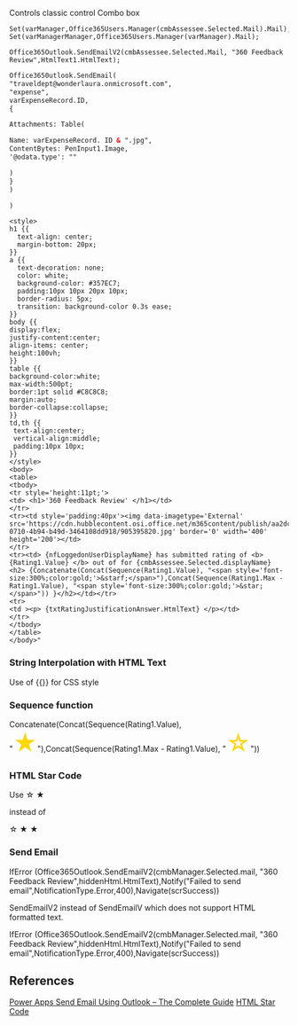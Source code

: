 
Controls
classic control Combo box 

```
Set(varManager,Office365Users.Manager(cmbAssessee.Selected.Mail).Mail); 
Set(varManagerManager,Office365Users.Manager(varManager).Mail);

Office365Outlook.SendEmailV2(cmbAssessee.Selected.Mail, "360 Feedback Review",HtmlText1.HtmlText);   
```

```html
Office3650utlook.SendEmail(
"traveldept@wonderlaura.onmicrosoft.com",
"expense",
varExpenseRecord.ID,
{

Attachments: Table(

Name: varExpenseRecord. ID & ".jpg",
ContentBytes: PenInput1.Image,
'@odata.type': ""

)
}
)

)
```

```html$"
<style> 
h1 {{ 
  text-align: center;
  margin-bottom: 20px;
}}
a {{
  text-decoration: none;
  color: white;
  background-color: #357EC7;
  padding:10px 10px 20px 10px;
  border-radius: 5px;
  transition: background-color 0.3s ease;
}}
body {{
display:flex;
justify-content:center;
align-items: center;
height:100vh;
}}
table {{
background-color:white;
max-width:500pt;
border:1pt solid #C8C8C8;
margin:auto;
border-collapse:collapse;
}}
td,th {{
 text-align:center;
 vertical-align:middle;
 padding:10px 10px;
}}
</style>
<body>
<table>
<tbody>
<tr style='height:11pt;'> 
<td> <h1>'360 Feedback Review' </h1></td>
</tr>
<tr><td style='padding:40px'><img data-imagetype='External' src='https://cdn.hubblecontent.osi.office.net/m365content/publish/aa2dc6cd-0710-4b94-b49d-3464108dd918/905395820.jpg' border='0' width='400' height='200'></td>
</tr>
<tr><td> {nfLoggedonUserDisplayName} has submitted rating of <b> {Rating1.Value} </b> out of for {cmbAssessee.Selected.displayName}
<h2> {Concatenate(Concat(Sequence(Rating1.Value), "<span style='font-size:300%;color:gold;'>&starf;</span>"),Concat(Sequence(Rating1.Max - Rating1.Value), "<span style='font-size:300%;color:gold;'>&star;</span>")) }</h2></td></tr>
<tr> 
<td ><p> {txtRatingJustificationAnswer.HtmlText} </p></td>
</tr>
</tbody>
</table>
</body>"
```

### String Interpolation with HTML Text 
Use of {{}} for CSS style

### Sequence function 
Concatenate(Concat(Sequence(Rating1.Value), "<span style='font-size:300%;color:gold;'>&starf;</span>"),Concat(Sequence(Rating1.Max - Rating1.Value), "<span style='font-size:300%;color:gold;'>&star;</span>"))

### HTML Star Code
Use 
&#9734;
&#9733;

instead of 

&star;
&starf;
&bigstar;

### Send Email 
IfError (Office365Outlook.SendEmailV2(cmbManager.Selected.mail, "360 Feedback Review",hiddenHtml.HtmlText),Notify("Failed to send email",NotificationType.Error,400),Navigate(scrSuccess))

SendEmailV2 instead of SendEmailV which does not support HTML formatted text.

IfError (Office365Outlook.SendEmailV2(cmbManager.Selected.mail, "360 Feedback Review",hiddenHtml.HtmlText),Notify("Failed to send email",NotificationType.Error,400),Navigate(scrSuccess))  
## References

[Power Apps Send Email Using Outlook – The Complete Guide](https://www.matthewdevaney.com/power-apps-send-email-using-outlook-the-complete-guide/)
[HTML Star Code](https://www.html.am/html-codes/character-codes/html-star-code.cfm)
